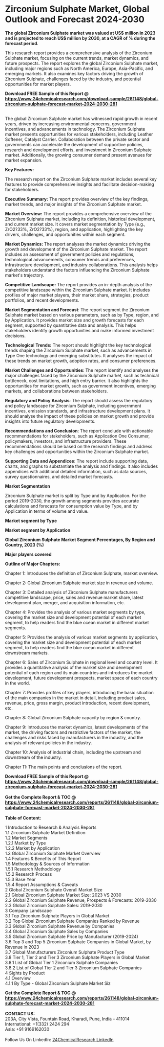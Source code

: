 <h1>Zirconium Sulphate Market, Global Outlook and Forecast 2024-2030</h1><p><strong>The global Zirconium Sulphate market was valued at US$ million in 2023 and is projected to reach US$ million by 2030, at a CAGR of % during the forecast period.</strong></p><p>
</p><p>This research report provides a comprehensive analysis of the Zirconium Sulphate market, focusing on the current trends, market dynamics, and future prospects. The report explores the global Zirconium Sulphate market, including major regions such as North America, Europe, Asia-Pacific, and emerging markets. It also examines key factors driving the growth of Zirconium Sulphate, challenges faced by the industry, and potential opportunities for market players.</p><div><b>Download FREE Sample of this Report @ 
            <a href="https://www.24chemicalresearch.com/download-sample/261148/global-zirconium-sulphate-forecast-market-2024-2030-281">
            https://www.24chemicalresearch.com/download-sample/261148/global-zirconium-sulphate-forecast-market-2024-2030-281</a></b></div><br><p>
The global Zirconium Sulphate market has witnessed rapid growth in recent years, driven by increasing environmental concerns, government incentives, and advancements in technology. The Zirconium Sulphate market presents opportunities for various stakeholders, including Leather Softener, Catalyst Carrier. Collaboration between the private sector and governments can accelerate the development of supportive policies, research and development efforts, and investment in Zirconium Sulphate market. Additionally, the growing consumer demand present avenues for market expansion.</p><p>
<strong>Key Features:</strong></p><p>
The research report on the Zirconium Sulphate market includes several key features to provide comprehensive insights and facilitate decision-making for stakeholders.</p><p>
<strong>Executive Summary:</strong> The report provides overview of the key findings, market trends, and major insights of the Zirconium Sulphate market.</p><p>
<strong>Market Overview:</strong> The report provides a comprehensive overview of the Zirconium Sulphate market, including its definition, historical development, and current market size. It covers market segmentation by Type (e.g., ZrO2?33%, ZrO2?33%), region, and application, highlighting the key drivers, challenges, and opportunities within each segment.</p><p>
<strong>Market Dynamics: </strong>The report analyses the market dynamics driving the growth and development of the Zirconium Sulphate market. The report includes an assessment of government policies and regulations, technological advancements, consumer trends and preferences, infrastructure development, and industry collaborations. This analysis helps stakeholders understand the factors influencing the Zirconium Sulphate market's trajectory.</p><p>
<strong>Competitive Landscape:</strong> The report provides an in-depth analysis of the competitive landscape within the Zirconium Sulphate market. It includes profiles of major market players, their market share, strategies, product portfolios, and recent developments.</p><p>
<strong>Market Segmentation and Forecast</strong>: The report segment the Zirconium Sulphate market based on various parameters, such as by Type, region, and by Application. It provides market size and growth forecasts for each segment, supported by quantitative data and analysis. This helps stakeholders identify growth opportunities and make informed investment decisions.</p><p>
<strong>Technological Trends:</strong> The report should highlight the key technological trends shaping the Zirconium Sulphate market, such as advancements in Type One technology and emerging substitutes. It analyses the impact of these trends on market growth, adoption rates, and consumer preferences.</p><p>
<strong>Market Challenges and Opportunities</strong>: The report identify and analyses the major challenges faced by the Zirconium Sulphate market, such as technical bottleneck, cost limitations, and high entry barrier. It also highlights the opportunities for market growth, such as government incentives, emerging markets, and collaborations between stakeholders.</p><p>
<strong>Regulatory and Policy Analysis</strong>: The report should assess the regulatory and policy landscape for Zirconium Sulphate, including government incentives, emission standards, and infrastructure development plans. It should analyse the impact of these policies on market growth and provide insights into future regulatory developments.</p><p>
<strong>Recommendations and Conclusion</strong>: The report conclude with actionable recommendations for stakeholders, such as Application One Consumer, policymakers, investors, and infrastructure providers. These recommendations should be based on the research findings and address key challenges and opportunities within the Zirconium Sulphate market.</p><p>
<strong>Supporting Data and Appendices:</strong> The report include supporting data, charts, and graphs to substantiate the analysis and findings. It also includes appendices with additional detailed information, such as data sources, survey questionnaires, and detailed market forecasts.</p><p>
<strong>Market Segmentation</strong></p><p>
Zirconium Sulphate market is split by Type and by Application. For the period 2019-2030, the growth among segments provides accurate calculations and forecasts for consumption value by Type, and by Application in terms of volume and value.</p><p>
<strong>Market segment by Type</strong></p><p>
</p><p>
</p><p><strong>Market segment by Application</strong></p><p>
</p><p>
</p><p><strong>Global Zirconium Sulphate Market Segment Percentages, By Region and Country, 2023 (%)</strong></p><p>
</p><p>
</p><p><strong>Major players covered</strong></p><p>
</p><p>
</p><p><strong>Outline of Major Chapters:</strong></p><p>
Chapter 1: Introduces the definition of Zirconium Sulphate, market overview.</p><p>
Chapter 2: Global Zirconium Sulphate market size in revenue and volume.</p><p>
Chapter 3: Detailed analysis of Zirconium Sulphate manufacturers competitive landscape, price, sales and revenue market share, latest development plan, merger, and acquisition information, etc.</p><p>
Chapter 4: Provides the analysis of various market segments by type, covering the market size and development potential of each market segment, to help readers find the blue ocean market in different market segments.</p><p>
Chapter 5: Provides the analysis of various market segments by application, covering the market size and development potential of each market segment, to help readers find the blue ocean market in different downstream markets.</p><p>
Chapter 6: Sales of Zirconium Sulphate in regional level and country level. It provides a quantitative analysis of the market size and development potential of each region and its main countries and introduces the market development, future development prospects, market space of each country in the world.</p><p>
Chapter 7: Provides profiles of key players, introducing the basic situation of the main companies in the market in detail, including product sales, revenue, price, gross margin, product introduction, recent development, etc.</p><p>
Chapter 8: Global Zirconium Sulphate capacity by region &amp; country.</p><p>
Chapter 9: Introduces the market dynamics, latest developments of the market, the driving factors and restrictive factors of the market, the challenges and risks faced by manufacturers in the industry, and the analysis of relevant policies in the industry.</p><p>
Chapter 10: Analysis of industrial chain, including the upstream and downstream of the industry.</p><p>
Chapter 11: The main points and conclusions of the report.</p><div><b>Download FREE Sample of this Report @ 
            <a href="https://www.24chemicalresearch.com/download-sample/261148/global-zirconium-sulphate-forecast-market-2024-2030-281">
            https://www.24chemicalresearch.com/download-sample/261148/global-zirconium-sulphate-forecast-market-2024-2030-281</a></b></div><br><div><b>Get the Complete Report & TOC @ 
            <a href="https://www.24chemicalresearch.com/reports/261148/global-zirconium-sulphate-forecast-market-2024-2030-281">
            https://www.24chemicalresearch.com/reports/261148/global-zirconium-sulphate-forecast-market-2024-2030-281</a></b></div><br>
            <b>Table of Content:</b><p>1 Introduction to Research & Analysis Reports<br />
    1.1 Zirconium Sulphate Market Definition<br />
    1.2 Market Segments<br />
        1.2.1 Market by Type<br />
        1.2.2 Market by Application<br />
    1.3 Global Zirconium Sulphate Market Overview<br />
    1.4 Features & Benefits of This Report<br />
    1.5 Methodology & Sources of Information<br />
        1.5.1 Research Methodology<br />
        1.5.2 Research Process<br />
        1.5.3 Base Year<br />
        1.5.4 Report Assumptions & Caveats<br />
2 Global Zirconium Sulphate Overall Market Size<br />
    2.1 Global Zirconium Sulphate Market Size: 2023 VS 2030<br />
    2.2 Global Zirconium Sulphate Revenue, Prospects & Forecasts: 2019-2030<br />
    2.3 Global Zirconium Sulphate Sales: 2019-2030<br />
3 Company Landscape<br />
    3.1 Top Zirconium Sulphate Players in Global Market<br />
    3.2 Top Global Zirconium Sulphate Companies Ranked by Revenue<br />
    3.3 Global Zirconium Sulphate Revenue by Companies<br />
    3.4 Global Zirconium Sulphate Sales by Companies<br />
    3.5 Global Zirconium Sulphate Price by Manufacturer (2019-2024)<br />
    3.6 Top 3 and Top 5 Zirconium Sulphate Companies in Global Market, by Revenue in 2023<br />
    3.7 Global Manufacturers Zirconium Sulphate Product Type<br />
    3.8 Tier 1, Tier 2 and Tier 3 Zirconium Sulphate Players in Global Market<br />
        3.8.1 List of Global Tier 1 Zirconium Sulphate Companies<br />
        3.8.2 List of Global Tier 2 and Tier 3 Zirconium Sulphate Companies<br />
4 Sights by Product<br />
    4.1 Overview<br />
        4.1.1 By Type - Global Zirconium Sulphate Market Siz</p><div><b>Get the Complete Report & TOC @ 
            <a href="https://www.24chemicalresearch.com/reports/261148/global-zirconium-sulphate-forecast-market-2024-2030-281">
            https://www.24chemicalresearch.com/reports/261148/global-zirconium-sulphate-forecast-market-2024-2030-281</a></b></div><br><b>CONTACT US:</b><br>
            203A, City Vista, Fountain Road, Kharadi, Pune, India - 411014<br>
            International: +1(332) 2424 294<br>
            Asia: +91 9169162030 <br><br>
            Follow Us On LinkedIn: <a href="https://www.linkedin.com/company/24chemicalresearch/">24ChemicalResearch LinkedIn</a>